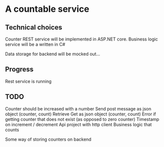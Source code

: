 # A countable service

## Technical choices
Counter REST service will be implemented in ASP.NET core.
Business logic service will be a written in C#

Data storage for backend will be mocked out...


## Progress
Rest service is running


## TODO
Counter should be increased with a number
Send post message as json object (counter, count)
Retrieve Get as json object (counter, count)
Error if getting counter that does not exist (as opposed to zero counter)
Timestamp on increment / decrement
Api project with http client
Business logic that counts

Some way of storing counters on backend







